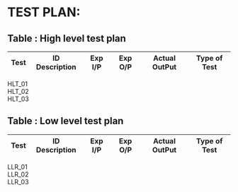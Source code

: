 # TEST PLAN:
## Table : High level test plan
|Test| ID	Description|	Exp I/P|	Exp O/P|	Actual OutPut|	Type of Test|
|--|--|--|--|--|--|
HLT_01					
HLT_02					
HLT_03					
## Table : Low level test plan
|Test| ID	Description|	Exp I/P|	Exp O/P|	Actual OutPut|	Type of Test|
|--|--|--|--|--|--|
LLR_01					
LLR_02					
LLR_03					
